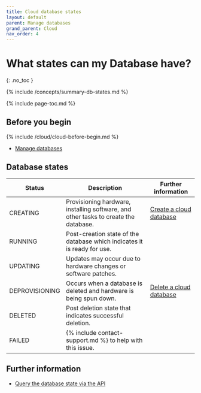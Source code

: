 ```yaml
---
title: Cloud database states
layout: default
parent: Manage databases
grand_parent: Cloud
nav_order: 4
---
```


# What states can my Database have?
{: .no_toc }

{% include /concepts/summary-db-states.md %}

{% include page-toc.md %}

## Before you begin

{% include /cloud/cloud-before-begin.md %}
* [Manage databases](/docs/cloud/cloud-databases/cloud-db-manage)

## Database states

| Status | Description | Further information |
|---|---|---|
| CREATING |  Provisioning hardware, installing software, and other tasks to create the database. | [Create a cloud database](/docs/cloud/cloud-databases/cloud-db-create) |
| RUNNING |  Post-creation state of the database which indicates it is ready for use. |  |
| UPDATING |  Updates may occur due to hardware changes or software patches. |  |
| DEPROVISIONING |  Occurs when a database is deleted and hardware is being spun down. | [Delete a cloud database](/docs/cloud/cloud-databases/cloud-db-delete) |
| DELETED |  Post deletion state that indicates successful deletion. |
| FAILED |  {% include contact-support.md %} to help with this issue. |

## Further information

* [Query the database state via the API](https://api-docs-featurebase-cloud.redoc.ly/v2#operation/getDatabase)
